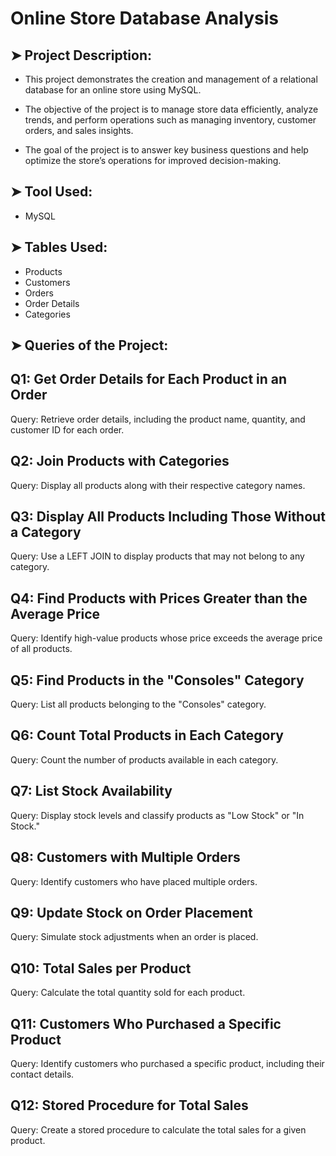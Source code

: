 # Online Store Database Analysis

## ➤ Project Description:

- This project demonstrates the creation and management of a relational database for an online store using MySQL.

- The objective of the project is to manage store data efficiently, analyze trends, and perform operations such as managing inventory, customer orders, and sales insights.

- The goal of the project is to answer key business questions and help optimize the store’s operations for improved decision-making.

## ➤ Tool Used:

- MySQL

## ➤ Tables Used:
- Products
- Customers
- Orders
- Order Details
- Categories

## ➤ Queries of the Project:

## Q1: Get Order Details for Each Product in an Order  
Query: Retrieve order details, including the product name, quantity, and customer ID for each order.

## Q2: Join Products with Categories  
Query: Display all products along with their respective category names.

## Q3: Display All Products Including Those Without a Category  
Query: Use a LEFT JOIN to display products that may not belong to any category.

## Q4: Find Products with Prices Greater than the Average Price  
Query: Identify high-value products whose price exceeds the average price of all products.

## Q5: Find Products in the "Consoles" Category  
Query: List all products belonging to the "Consoles" category.

## Q6: Count Total Products in Each Category  
Query: Count the number of products available in each category.

## Q7: List Stock Availability  
Query: Display stock levels and classify products as "Low Stock" or "In Stock."

## Q8: Customers with Multiple Orders  
Query: Identify customers who have placed multiple orders.

## Q9: Update Stock on Order Placement  
Query: Simulate stock adjustments when an order is placed.

## Q10: Total Sales per Product  
Query: Calculate the total quantity sold for each product.

## Q11: Customers Who Purchased a Specific Product  
Query: Identify customers who purchased a specific product, including their contact details.

## Q12: Stored Procedure for Total Sales  
Query: Create a stored procedure to calculate the total sales for a given product.


